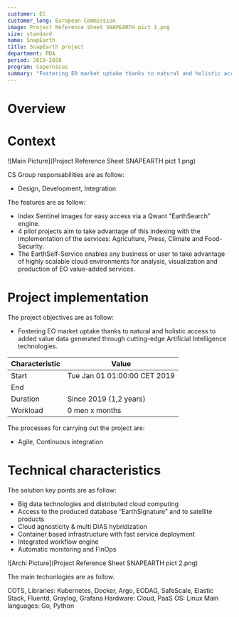 ```yaml
---
customer: EC
customer_long: European Commission
image: Project Reference Sheet SNAPEARTH pict 1.png
size: standard
name: SnapEarth
title: SnapEarth project
department: PDA
period: 2019-2020
program: Copernicus
summary: "Fostering EO market uptake thanks to natural and holistic access to added value data generated through cutting-edge Artificial Intelligence technologies."
---
```


# Overview


# Context



![Main Picture](Project Reference Sheet SNAPEARTH pict 1.png)

CS Group responsabilities are as follow:
* Design, Development, Integration


The features are as follow:
* Index Sentinel images for easy access via a Qwant "EarthSearch" engine. 
* 4 pilot projects aim to take advantage of this indexing with the implementation of the services: Agriculture, Press, Climate and Food-Security. 
* The EarthSelf-Service enables any business or user to take advantage of highly scalable cloud environments for analysis, visualization and production of EO value-added services.

# Project implementation

The project objectives are as follow:
* Fostering EO market uptake thanks to natural and holistic access to added value data generated through cutting-edge Artificial Intelligence technologies.


| Characteristic 	| Value |
|----------------	|-------|
| Start				| Tue Jan 01 01:00:00 CET 2019 |
| End				|  |
| Duration 			| Since 2019 (1,2 years) |
| Workload			| 0 men x months |


The processes for carrying out the project are:
* Agile, Continuous integration

# Technical characteristics

The solution key points are as follow:
* Big data technologies and distributed cloud computing
* Access to the produced database “EarthSignature” and to satellite products
* Cloud agnosticity & multi DIAS hybridization
* Container based infrastructure with fast service deployment 
* Integrated workflow engine
* Automatic monitoring and FinOps

![Archi Picture](Project Reference Sheet SNAPEARTH pict 2.png)

The main techonlogies are as follow.

COTS, Libraries: Kubernetes, Docker, Argo, EODAG, SafeScale, Elastic Stack, Fluentd, Graylog, Grafana
Hardware: Cloud, PaaS
OS: Linux
Main languages: Go, Python
